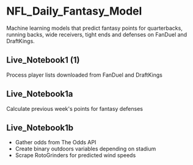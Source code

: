 # NFL_Daily_Fantasy_Model
Machine learning models that predict fantasy points for quarterbacks, running backs, wide receivers, tight ends and defenses on FanDuel and DraftKings.

## Live_Notebook1 (1)
Process player lists downloaded from FanDuel and DraftKings

## Live_Notebook1a
Calculate previous week's points for fantasy defenses

## Live_Notebook1b
- Gather odds from The Odds API
- Create binary outdoors variables depending on stadium
- Scrape RotoGrinders for predicted wind speeds

